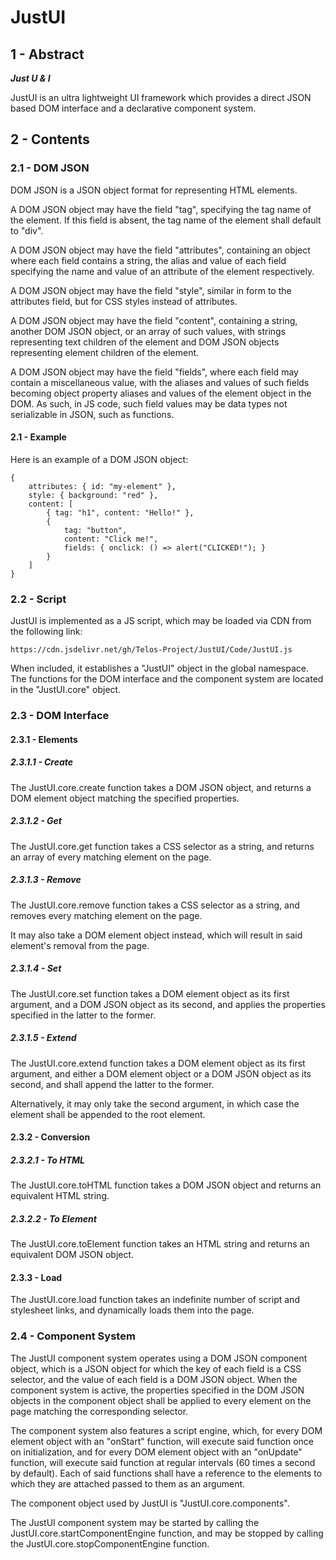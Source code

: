 # JustUI

## 1 - Abstract

***Just U & I***

JustUI is an ultra lightweight UI framework which provides a direct JSON based DOM interface and a
declarative component system.

## 2 - Contents

### 2.1 - DOM JSON

DOM JSON is a JSON object format for representing HTML elements.

A DOM JSON object may have the field "tag", specifying the tag name of the element. If this field
is absent, the tag name of the element shall default to "div".

A DOM JSON object may have the field "attributes", containing an object where each field contains a
string, the alias and value of each field specifying the name and value of an attribute of the
element respectively.

A DOM JSON object may have the field "style", similar in form to the attributes field, but for CSS
styles instead of attributes.

A DOM JSON object may have the field "content", containing a string, another DOM JSON object, or an
array of such values, with strings representing text children of the element and DOM JSON objects
representing element children of the element.

A DOM JSON object may have the field "fields", where each field may contain a miscellaneous value,
with the aliases and values of such fields becoming object property aliases and values of the
element object in the DOM. As such, in JS code, such field values may be data types not
serializable in JSON, such as functions.

#### 2.1 - Example

Here is an example of a DOM JSON object:

    {
    	attributes: { id: "my-element" },
    	style: { background: "red" },
    	content: [
    		{ tag: "h1", content: "Hello!" },
    		{
    			tag: "button",
    			content: "Click me!",
    			fields: { onclick: () => alert("CLICKED!"); }
    		}
    	]
    }

### 2.2 - Script

JustUI is implemented as a JS script, which may be loaded via CDN from the following link:

    https://cdn.jsdelivr.net/gh/Telos-Project/JustUI/Code/JustUI.js

When included, it establishes a "JustUI" object in the global namespace. The functions for the DOM
interface and the component system are located in the "JustUI.core" object.

### 2.3 - DOM Interface

#### 2.3.1 - Elements

##### 2.3.1.1 - Create

The JustUI.core.create function takes a DOM JSON object, and returns a DOM element object matching
the specified properties.

##### 2.3.1.2 - Get

The JustUI.core.get function takes a CSS selector as a string, and returns an array of every
matching element on the page.

##### 2.3.1.3 - Remove

The JustUI.core.remove function takes a CSS selector as a string, and removes every matching
element on the page.

It may also take a DOM element object instead, which will result in said element's removal from the
page.

##### 2.3.1.4 - Set

The JustUI.core.set function takes a DOM element object as its first argument, and a DOM JSON
object as its second, and applies the properties specified in the latter to the former.

##### 2.3.1.5 - Extend

The JustUI.core.extend function takes a DOM element object as its first argument, and either a DOM
element object or a DOM JSON object as its second, and shall append the latter to the former.

Alternatively, it may only take the second argument, in which case the element shall be appended to
the root element.

#### 2.3.2 - Conversion

##### 2.3.2.1 - To HTML

The JustUI.core.toHTML function takes a DOM JSON object and returns an equivalent HTML string.

##### 2.3.2.2 - To Element

The JustUI.core.toElement function takes an HTML string and returns an equivalent DOM JSON object.

#### 2.3.3 - Load

The JustUI.core.load function takes an indefinite number of script and stylesheet links, and
dynamically loads them into the page.

### 2.4 - Component System

The JustUI component system operates using a DOM JSON component object, which is a JSON object for
which the key of each field is a CSS selector, and the value of each field is a DOM JSON object.
When the component system is active, the properties specified in the DOM JSON objects in the
component object shall be applied to every element on the page matching the corresponding selector.

The component system also features a script engine, which, for every DOM element object with an
"onStart" function, will execute said function once on initialization, and for every DOM element
object with an "onUpdate" function, will execute said function at regular intervals (60 times a
second by default). Each of said functions shall have a reference to the elements to which they are
attached passed to them as an argument.

The component object used by JustUI is "JustUI.core.components".

The JustUI component system may be started by calling the JustUI.core.startComponentEngine
function, and may be stopped by calling the JustUI.core.stopComponentEngine function.